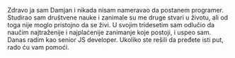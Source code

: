 Zdravo ja sam Damjan i nikada nisam nameravao da postanem programer. Studirao sam društvene nauke i zanimale su me druge stvari u životu, ali od toga nije moglo pristojno da se živi. U svojim tridesetim sam odlučio da naučim najtraženije i najplaćenije zanimanje koje postoji, i uspeo sam. Danas radim kao senior JS developer. Ukoliko ste rešili da pređete isti put, rado ću vam pomoći.
